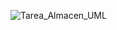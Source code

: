 ![Tarea_Almacen_UML](https://github.com/CCrisstian/Tarea_Alamcen_UML/assets/111469216/61659561-6ccb-4afd-947e-2fd844c370b9)
